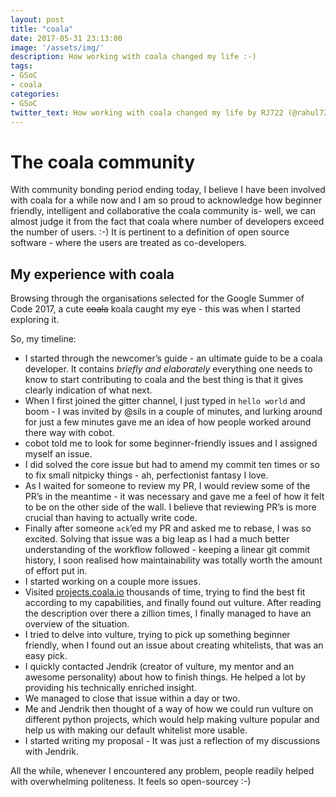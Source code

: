 ```yaml
---
layout: post
title: "coala"
date: 2017-05-31 23:13:00
image: '/assets/img/'
description: How working with coala changed my life :-)
tags:
- GSoC
- coala
categories:
- GSoC
twitter_text: How working with coala changed my life by RJ722 (@rahul722j)
---
```

# The coala community

With community bonding period ending today, I believe I have been involved with coala for a while now and I am so proud to acknowledge how beginner friendly, intelligent and collaborative the coala community  is- well, we can almost judge it from the fact that coala where number of developers exceed the number of users. :-) It is pertinent to a definition of open source software - where the users are treated as co-developers.

## My experience with coala

Browsing through the organisations selected for the Google Summer of Code 2017, a cute ~~coala~~ koala caught my eye - this was when I started exploring it.

So, my timeline:
- I started through the newcomer’s guide - an ultimate guide to be a coala developer. It contains *briefly and elaborately* everything one needs to know to start contributing to coala and the best thing is that it gives clearly indication of what next.
- When I first joined the gitter channel, I just typed in `hello world` and boom - I was invited by @sils in a couple of minutes, and lurking around for just a few minutes gave me an idea of how people worked around there way with cobot.
- cobot told me to look for some beginner-friendly issues and I assigned myself an issue.
- I did solved the core issue but had to amend my commit ten times or so to fix small nitpicky things - ah, perfectionist fantasy I love.
- As I waited for someone to review my PR, I would review some of the PR’s in the meantime - it was necessary and gave me a feel of how it felt to be on the other side of the wall. I believe that reviewing PR’s is more crucial than having to actually write code.
- Finally after someone `ack`’ed my PR and asked me to rebase, I was so excited. Solving that issue was a big leap as I had a much better understanding of the workflow followed - keeping a linear git commit history, I soon realised how maintainability was totally worth the amount of effort put in.
- I started working on a couple more issues.
- Visited [projects.coala.io](projects.coala.io) thousands of time, trying to find the best fit according to my capabilities, and finally found out vulture. After reading the description over there a zillion times, I finally managed to have an overview of the situation.
- I tried to delve into vulture, trying to pick up something beginner friendly, when I found out an issue about creating whitelists, that was an easy pick.
- I quickly contacted Jendrik (creator of vulture, my mentor and an awesome personality) about how to finish things. He helped a lot by providing his technically enriched insight.
- We managed to close that issue within a day or two.
- Me and Jendrik then thought of a way of how we could run vulture on different python projects, which would help making vulture popular and help us with making our default whitelist more usable.
- I started writing my proposal - It was just a reflection of my discussions with Jendrik.

All the while, whenever I encountered any problem, people readily helped with overwhelming politeness. It feels so open-sourcey  :-)
